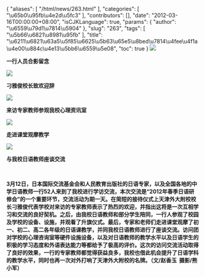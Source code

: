 {
    "aliases": [
        "/html/news/263.html"
    ],
    "categories": [
        "\u65b0\u95fb\u4e2d\u5fc3"
    ],
    "contributors": [],
    "date": "2012-03-16T00:00:00+08:00",
    "isCJKLanguage": true,
    "params": {
        "author": "\u6559\u79d1\u7814\u5904"
    },
    "slug": "263",
    "tags": [
        "\u5b66\u6821\u8981\u95fb"
    ],
    "title": "\u6211\u6821\u63a5\u5f85\u6625\u5b63\u65e5\u8bed\u7814\u4fee\u4f1a\u4e00\u884c\u4e13\u5bb6\u6559\u5e08",
    "toc": true
}
**![](https://cdn.tfls.online/mirror/full/c493715817e8043d5895a0d246d731fb574b76bf.jpg)**

**一行人员合影留念**

**![](https://cdn.tfls.online/mirror/full/ccb03a53c64987db3536699f3876363b75bc7901.jpg)**

**刁雅俊校长致欢迎辞**

**![](https://cdn.tfls.online/mirror/full/9ef9d5508bfe35568876405370e7f451eaf179f2.jpg)**

**来访专家教师参观我校心理资讯室**

**![](https://cdn.tfls.online/mirror/full/d47dd17ed616beab76ef01b6f657b5e2151d1d24.jpg)**

**走进课堂观摩教学**

**![](https://cdn.tfls.online/mirror/full/bc3fca3364b12072024c85c814c22973aea675c9.jpg)**

**与我校日语教师座谈交流**

 

**3月12日，日本国际交流基金会和人民教育出版社的日语专家，以及全国各地的中学日语教师一行52人来到了我校进行学访交流，本次交流是“2012年春季日语研修会”的一个重要环节，交流活动为期一天。在简短的接待仪式上天津外大附校校长刁雅俊代表学校对来访的专家教师表示了热烈的欢迎，并指出这将是一次互相学习和交流的良好契机。之后，由我校日语教师和部分学生陪同，一行人参观了校园及学校的设备、设施，并观看了升旗仪式。最后，专家和老师们走进课堂观摩了初一、初二、高二各年级的日语课教学，并同我校日语教师进行了座谈交流。访问团对学校的心理咨询室等硬件设施设备，以及对日语教师的教学水平以及日语学生的积极的学习态度和外语表达能力等都给予了极高的评价。这次的访问交流活动取得了良好的效果，一行的专家教师都觉得获益良多，我校也借此机会提升了日语学科的教学水平，同时也再一次对外打响了天津外大附校的名牌。（文/赵香玉  摄影/熊小军）**

